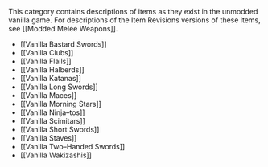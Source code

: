 
This category contains descriptions of items as they exist in the unmodded vanilla game. For descriptions of the Item Revisions versions of these items, see [[Modded Melee Weapons]].

- [[Vanilla Bastard Swords]]
- [[Vanilla Clubs]]
- [[Vanilla Flails]]
- [[Vanilla Halberds]]
- [[Vanilla Katanas]]
- [[Vanilla Long Swords]]
- [[Vanilla Maces]]
- [[Vanilla Morning Stars]]
- [[Vanilla Ninja–tos]]
- [[Vanilla Scimitars]]
- [[Vanilla Short Swords]]
- [[Vanilla Staves]]
- [[Vanilla Two–Handed Swords]]
- [[Vanilla Wakizashis]]

